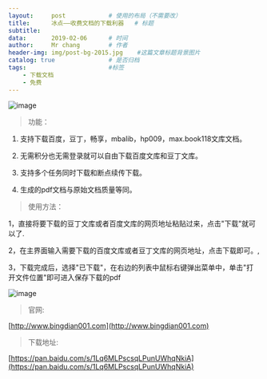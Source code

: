 ```yaml
---
layout:		post			# 使用的布局（不需要改）
title:		冰点——收费文档的下载利器	# 标题
subtitle:	
data:		2019-02-06		# 时间
author:		Mr chang		# 作者
header-img: img/post-bg-2015.jpg 	#这篇文章标题背景图片
catalog: true 				# 是否归档
tags:						#标签
    - 下载文档
    - 免费
---
```


![image](//upload-images.jianshu.io/upload_images/5896074-952d7bbe66bb6391?imageMogr2/auto-orient/strip%7CimageView2/2/w/545/format/webp)

>  功能：

1.  支持下载百度，豆丁，畅享，mbalib，hp009，max.book118文库文档。

2.  无需积分也无需登录就可以自由下载百度文库和豆丁文库。

3.  支持多个任务同时下载和断点续传下载。

4.  生成的pdf文档与原始文档质量等同。

>  使用方法：

1，直接将要下载的豆丁文库或者百度文库的网页地址粘贴过来，点击"下载"就可以了.

2，在主界面输入需要下载的百度文库或者豆丁文库的网页地址，点击下载即可。,

3，下载完成后，选择"已下载"，在右边的列表中鼠标右键弹出菜单中，单击"打开文件位置"即可进入保存下载的pdf

![image](//upload-images.jianshu.io/upload_images/5896074-093191de5d516b75?imageMogr2/auto-orient/strip%7CimageView2/2/w/660/format/webp)

>  官网:

[http://www.bingdian001.com](http://www.bingdian001.com)

>  下载地址:

[https://pan.baidu.com/s/1Lq6MLPscsqLPunUWhqNkiA](https://pan.baidu.com/s/1Lq6MLPscsqLPunUWhqNkiA)